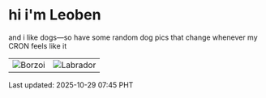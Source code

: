 # hi i'm Leoben

and i like dogs—so have some random dog pics that change whenever my CRON feels like it

|  |  |
|--------|----------|
| ![Borzoi](https://random-dog-vercel.vercel.app/api/random-borzoi?v=1761695101) | ![Labrador](https://random-dog-vercel.vercel.app/api/random-labrador?v=1761695101) |

Last updated: 2025-10-29 07:45 PHT
